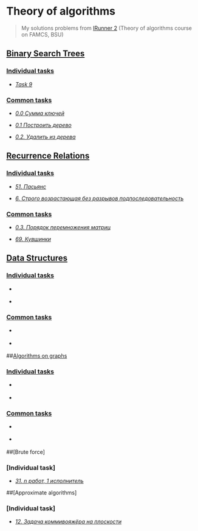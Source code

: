 # Theory of algorithms

> My solutions problems from [IRunner 2](https://acm.bsu.by/) (Theory of algorithms course on FAMCS, BSU)

## [Binary Search Trees](https://github.com/liub0v/BSU-labs/tree/master/TA/1.%20Binary%20Search%20Trees)

### [Individual tasks](https://github.com/liub0v/BSU-labs/tree/master/TA/1.%20Binary%20Search%20Trees/Individual%20tasks/9)

 + [*Task 9*](https://github.com/liub0v/BSU-labs/tree/master/TA/1.%20Binary%20Search%20Trees/Individual%20tasks/9)

### [Common tasks](https://github.com/liub0v/BSU-labs/tree/master/TA/1.%20Binary%20Search%20Trees/Common%20tasks)

 + [*0.0 Сумма ключей*](https://github.com/liub0v/BSU-labs/tree/master/TA/1.%20Binary%20Search%20Trees/Common%20tasks/0.0)

 + [*0.1 Построить дерево*](https://github.com/liub0v/BSU-labs/tree/master/TA/1.%20Binary%20Search%20Trees/Common%20tasks/0.1%20%D0%9F%D0%BE%D1%81%D1%82%D1%80%D0%BE%D0%B8%D1%82%D1%8C%20%D0%B4%D0%B5%D1%80%D0%B5%D0%B2%D0%BE)

 + [*0.2. Удалить из дерева*](https://github.com/liub0v/BSU-labs/tree/master/TA/1.%20Binary%20Search%20Trees/Common%20tasks/0.2.%20%D0%A3%D0%B4%D0%B0%D0%BB%D0%B8%D1%82%D1%8C%20%D0%B8%D0%B7%20%D0%B4%D0%B5%D1%80%D0%B5%D0%B2%D0%B0)

## [Recurrence Relations](https://github.com/liub0v/BSU-labs/tree/master/TA/2.%20Recurrence%20Relations)

### [Individual tasks](https://github.com/liub0v/BSU-labs/tree/master/TA/2.%20Recurrence%20Relations/Individual%20tasks)

 + [*51. Пасьянс*](https://github.com/liub0v/BSU-labs/tree/master/TA/2.%20Recurrence%20Relations/Individual%20tasks/51.%20%D0%9F%D0%B0%D1%81%D1%8C%D1%8F%D0%BD%D1%81)

 + [*6. Строго возрастающая без разрывов подпоследовательность*](https://github.com/liub0v/BSU-labs/tree/master/TA/2.%20Recurrence%20Relations/Individual%20tasks/6.%20%D0%A1%D1%82%D1%80%D0%BE%D0%B3%D0%BE%20%D0%B2%D0%BE%D0%B7%D1%80%D0%B0%D1%81%D1%82%D0%B0%D1%8E%D1%89%D0%B0%D1%8F%20%D0%B1%D0%B5%D0%B7%20%D1%80%D0%B0%D0%B7%D1%80%D1%8B%D0%B2%D0%BE%D0%B2%20%D0%BF%D0%BE%D0%B4%D0%BF%D0%BE%D1%81%D0%BB%D0%B5%D0%B4%D0%BE%D0%B2%D0%B0%D1%82%D0%B5%D0%BB%D1%8C%D0%BD%D0%BE%D1%81%D1%82%D1%8C)

### [Common tasks](https://github.com/liub0v/BSU-labs/tree/master/TA/2.%20Recurrence%20Relations/Common%20tasks)

 + [*0.3. Порядок перемножения матриц*](https://github.com/liub0v/BSU-labs/tree/master/TA/2.%20Recurrence%20Relations/Common%20tasks/0.3.%20%D0%9F%D0%BE%D1%80%D1%8F%D0%B4%D0%BE%D0%BA%20%D0%BF%D0%B5%D1%80%D0%B5%D0%BC%D0%BD%D0%BE%D0%B6%D0%B5%D0%BD%D0%B8%D1%8F%20%D0%BC%D0%B0%D1%82%D1%80%D0%B8%D1%86)

 + [*69. Кувшинки*](https://github.com/liub0v/BSU-labs/tree/master/TA/2.%20Recurrence%20Relations/Common%20tasks/69.%20%D0%9A%D1%83%D0%B2%D1%88%D0%B8%D0%BD%D0%BA%D0%B8)

## [Data Structures](https://github.com/liub0v/BSU-labs/tree/master/TA/3.%20Data%20Structures)

### [Individual tasks]()

 + []()

 + []()
 
 ### [Common tasks]()
 
 + []()

 + []()
 
 ##[Algorithms on graphs]()
 
 ### [Individual tasks]()

 + []()

 + []()
 
 ### [Common tasks]()
 
 + []()

 + []()
 
 ##[Brute force]
 
 ### [Individual task]

 + [*31. n работ, 1 исполнитель*](https://github.com/liub0v/BSU-labs/tree/master/TA/5.%20Brute%20force/Individual%20tasks/31.%20n%20%D1%80%D0%B0%D0%B1%D0%BE%D1%82%2C%201%20%D0%B8%D1%81%D0%BF%D0%BE%D0%BB%D0%BD%D0%B8%D1%82%D0%B5%D0%BB%D1%8C)
 
##[Approximate algorithms]
 
 ### [Individual task]

 + [*12. Задача коммивояжёра на плоскости*](https://github.com/liub0v/BSU-labs/tree/master/TA/6.%20Approximate%20algorithms/Individual%20tasks/12.%20%D0%97%D0%B0%D0%B4%D0%B0%D1%87%D0%B0%20%D0%BA%D0%BE%D0%BC%D0%BC%D0%B8%D0%B2%D0%BE%D1%8F%D0%B6%D1%91%D1%80%D0%B0%20%D0%BD%D0%B0%20%D0%BF%D0%BB%D0%BE%D1%81%D0%BA%D0%BE%D1%81%D1%82%D0%B8)

